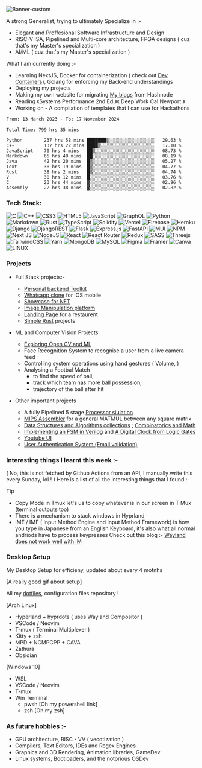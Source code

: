 
![Banner-custom](./assets/Banner-gradients.png)

A strong Generalist, trying to ultimately Specialize in :-
- Elegant and Proffesional Software Infrastructure and Design
- RISC-V ISA, Pipelined and Multi-core architecture, FPGA designs ( cuz that's my Master's specialization )
- AI/ML ( cuz that's my Master's specialization )


What I am currently doing :-
- Learning NextJS, Docker for containerization ( check out [Dev Containers](https://code.visualstudio.com/docs/devcontainers/containers)), Golang  for enforcing my Back-end understandings
- Deploying my projects
- Making my own website for migrating [My blogs](https://niranjan2004.hashnode.dev/) from Hashnode
- Reading 《Systems Performance 2nd Ed.》《 Deep Work Cal Newport 》
- Working on - A compilation of templates that I can use for Hackathons 

<!--START_SECTION:waka-->

```javascript, typescript, python, C++, Rust, CSS
From: 13 March 2023 - To: 17 November 2024

Total Time: 799 hrs 35 mins

Python        237 hrs 58 mins ███████▒░░░░░░░░░░░░░░░░░   29.63 %
C++           137 hrs 22 mins ████▒░░░░░░░░░░░░░░░░░░░░   17.10 %
JavaScript    70 hrs 4 mins   ██▒░░░░░░░░░░░░░░░░░░░░░░   08.73 %
Markdown      65 hrs 48 mins  ██░░░░░░░░░░░░░░░░░░░░░░░   08.19 %
Java          42 hrs 20 mins  █▒░░░░░░░░░░░░░░░░░░░░░░░   05.27 %
Text          38 hrs 19 mins  █▒░░░░░░░░░░░░░░░░░░░░░░░   04.77 %
Rust          38 hrs 2 mins   █▒░░░░░░░░░░░░░░░░░░░░░░░   04.74 %
V             30 hrs 12 mins  █░░░░░░░░░░░░░░░░░░░░░░░░   03.76 %
C             23 hrs 44 mins  ▓░░░░░░░░░░░░░░░░░░░░░░░░   02.96 %
Assembly      22 hrs 38 mins  ▓░░░░░░░░░░░░░░░░░░░░░░░░   02.82 %
```

<!--END_SECTION:waka-->


### Tech Stack:
![C](https://img.shields.io/badge/c-%2300599C.svg?style=for-the-badge&logo=c&logoColor=white) ![C++](https://img.shields.io/badge/c++-%2300599C.svg?style=for-the-badge&logo=c%2B%2B&logoColor=white) ![CSS3](https://img.shields.io/badge/css3-%231572B6.svg?style=for-the-badge&logo=css3&logoColor=white) ![HTML5](https://img.shields.io/badge/html5-%23E34F26.svg?style=for-the-badge&logo=html5&logoColor=white) ![JavaScript](https://img.shields.io/badge/javascript-%23323330.svg?style=for-the-badge&logo=javascript&logoColor=%23F7DF1E) ![GraphQL](https://img.shields.io/badge/-GraphQL-E10098?style=for-the-badge&logo=graphql&logoColor=white) ![Python](https://img.shields.io/badge/python-3670A0?style=for-the-badge&logo=python&logoColor=ffdd54) ![Markdown](https://img.shields.io/badge/markdown-%23000000.svg?style=for-the-badge&logo=markdown&logoColor=white) ![Rust](https://img.shields.io/badge/rust-%23000000.svg?style=for-the-badge&logo=rust&logoColor=white) ![TypeScript](https://img.shields.io/badge/typescript-%23007ACC.svg?style=for-the-badge&logo=typescript&logoColor=white) ![Solidity](https://img.shields.io/badge/Solidity-%23363636.svg?style=for-the-badge&logo=solidity&logoColor=white) ![Vercel](https://img.shields.io/badge/vercel-%23000000.svg?style=for-the-badge&logo=vercel&logoColor=white) ![Firebase](https://img.shields.io/badge/firebase-%23039BE5.svg?style=for-the-badge&logo=firebase) ![Heroku](https://img.shields.io/badge/heroku-%23430098.svg?style=for-the-badge&logo=heroku&logoColor=white) ![Django](https://img.shields.io/badge/django-%23092E20.svg?style=for-the-badge&logo=django&logoColor=white) ![DjangoREST](https://img.shields.io/badge/DJANGO-REST-ff1709?style=for-the-badge&logo=django&logoColor=white&color=ff1709&labelColor=gray) ![Flask](https://img.shields.io/badge/flask-%23000.svg?style=for-the-badge&logo=flask&logoColor=white) ![Express.js](https://img.shields.io/badge/express.js-%23404d59.svg?style=for-the-badge&logo=express&logoColor=%2361DAFB) ![FastAPI](https://img.shields.io/badge/FastAPI-005571?style=for-the-badge&logo=fastapi) ![MUI](https://img.shields.io/badge/MUI-%230081CB.svg?style=for-the-badge&logo=material-ui&logoColor=white) ![NPM](https://img.shields.io/badge/NPM-%23000000.svg?style=for-the-badge&logo=npm&logoColor=white) ![Next JS](https://img.shields.io/badge/Next-black?style=for-the-badge&logo=next.js&logoColor=white) ![NodeJS](https://img.shields.io/badge/node.js-6DA55F?style=for-the-badge&logo=node.js&logoColor=white) ![React](https://img.shields.io/badge/react-%2320232a.svg?style=for-the-badge&logo=react&logoColor=%2361DAFB) ![React Router](https://img.shields.io/badge/React_Router-CA4245?style=for-the-badge&logo=react-router&logoColor=white) ![Redux](https://img.shields.io/badge/redux-%23593d88.svg?style=for-the-badge&logo=redux&logoColor=white) ![SASS](https://img.shields.io/badge/SASS-hotpink.svg?style=for-the-badge&logo=SASS&logoColor=white) ![Threejs](https://img.shields.io/badge/threejs-black?style=for-the-badge&logo=three.js&logoColor=white) ![TailwindCSS](https://img.shields.io/badge/tailwindcss-%2338B2AC.svg?style=for-the-badge&logo=tailwind-css&logoColor=white) ![Yarn](https://img.shields.io/badge/yarn-%232C8EBB.svg?style=for-the-badge&logo=yarn&logoColor=white) ![MongoDB](https://img.shields.io/badge/MongoDB-%234ea94b.svg?style=for-the-badge&logo=mongodb&logoColor=white) ![MySQL](https://img.shields.io/badge/mysql-%2300f.svg?style=for-the-badge&logo=mysql&logoColor=white) 	![Figma](https://img.shields.io/badge/figma-%23F24E1E.svg?style=for-the-badge&logo=figma&logoColor=white) ![Framer](https://img.shields.io/badge/Framer-black?style=for-the-badge&logo=framer&logoColor=blue) ![Canva](https://img.shields.io/badge/Canva-%2300C4CC.svg?style=for-the-badge&logo=Canva&logoColor=white) ![LINUX](https://img.shields.io/badge/Linux-FCC624?style=for-the-badge&logo=linux&logoColor=black)


### Projects 

- Full Stack projects:- 
    - [Personal backend Toolkit](https://github.com/Niranjan-GopaL/API_Dev)
    - [Whatsapp clone](https://github.com/Niranjan-GopaL/Whatsapp-clone.git) for iOS mobile 
    - [Showcase for NFT](https://github.com/Niranjan-GopaL/BlockArt__) 
    - [Image Manipulation platform](https://github.com/Niranjan-GopaL/P2-2023-Project) 
    - [Landing Page](https://github.com/Niranjan-GopaL/Gericht) for a restaurent
    - [Simple Rust](https://github.com/Niranjan-GopaL/Learning-Rust-By-Example) projects

- ML and Computer Vision Projects 
    - [Exploring Open CV and ML ](https://github.com/Niranjan-GopaL/Exploring__Open_CV__)
    - Face Recognition System to recognise a user from a live camera feed
    - Controlling system operations using hand gestures ( Volume,  )
    - Analysing a Footbal Match 
        - to find the speed of ball, 
        - track which team has more ball possession, 
        - trajectory of the ball after hit


- Other important projects
    - A fully Pipelined 5 stage [Processor siulation](https://github.com/Niranjan-GopaL/Pipelined_Processor_Simulation) 
    - [MIPS Assembler](https://github.com/Niranjan-GopaL/__MIPS_ISA___Experiments.git) for a general MATMUL between any square matrix 
    - [Data Structures and Algorithms collections](https://github.com/Niranjan-GopaL/Algorithm-Toolkits) ; [Combinatorics and Math](https://github.com/Niranjan-GopaL/Learning_NumberTheory_Combinatorics_etc)
    - [Implementing an FSM in Verilog](https://github.com/Niranjan-GopaL/ECE-Projects) and [A Digital Clock from Logic Gates](https://github.com/Niranjan-GopaL/ECE-Projects/tree/main/Circuitverse_projects)
    - [Youtube UI](https://github.com/Niranjan-GopaL/Youtube-clone)
    - [User Authentication System (Email validation)](https://github.com/Niranjan-GopaL/User-Auth)





### Interesting things I learnt this week :- 
( No, this is not fetched by Github Actions from an API, I manually write this every Sunday, lol ! )
Here is a list of all the interesting things that I found :-


> [!TIP]
>- Copy Mode in Tmux let's us to copy whatever is in our screen in T Mux (terminal outputs too)
>- There is a mechanism to stack windows in Hyprland
>- IME / IMF ( Input Method Engine and Input Method Framework) is how you type in Japanese from an English Keyboard, it's also what all normal andriods have to process keypresses Check out this blog :-  [Wayland does not work well with IM](https://dorotac.eu/posts/input_broken/) 


### Desktop Setup

My Desktop Setup for efficieny, updated about every 4 motnhs

[A really good gif about setup]

All my [dotfiles](https://github.com/Niranjan-GopaL/dotfiles), configuration files repository  !

[Arch Linux]
- Hyperland + hyprdots ( uses Wayland Compositor )
- VSCode / Neovim
- T-mux ( Terminal Multiplexer )
- Kitty + zsh 
- MPD + NCMPCPP + CAVA 
- Zathura
- Obsidian

[Windows 10]
- WSL
- VSCode / Neovim
- T-mux
- Win Terminal  
    - pwsh [Oh my powershell link]
    - zsh  [Oh my zsh]


### As future hobbies :-
- GPU architecture, RISC - VV ( vecotization )
- Compilers, Text Editors, IDEs and Regex Engines
- Graphics and 3D Rendering, Animation libraries, GameDev
- Linux systems, Bootloaders, and the notorious OSDev